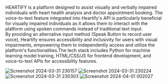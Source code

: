 HEARTIFY is a platform designed to assist visually and verbally impaired individuals with heart health analysis and doctor appointment booking. 
The voice-to-text feature integrated into Heartify's API is particularly beneficial for visually impaired individuals as it allows them to interact with the platform using spoken commands instead of traditional text input.  
By providing an alternative input method (Speak Button to record user voice), Heartify ensures accessibility and inclusivity for users with visual impairments, empowering them to independently access and utilize the platform's functionalities.The tech stack includes Python for machine learning model training, HTML/CSS/JS for frontend development, and voice-to-text APIs for accessibility features.

![Screenshot 2024-03-31 230157](https://github.com/sneharawat1404/HeartBot-with-query-resolving-feature/assets/142423437/a47838e5-3eef-4713-9a41-c56891f328b2)
![Screenshot 2024-03-31 230224](https://github.com/sneharawat1404/HeartBot-with-query-resolving-feature/assets/142423437/05d1bc43-4fde-4d5b-97f5-25adc96442a6)
![Screenshot 2024-03-31 230303](https://github.com/sneharawat1404/HeartBot-with-query-resolving-feature/assets/142423437/97b4a7d3-0599-4a00-a6df-cdfaeb2d4fd4)
![Screenshot 2024-04-01 002027](https://github.com/sneharawat1404/HeartBot-with-query-resolving-feature/assets/142423437/8f29672a-56ff-4476-9149-c9f09cd2a316)
